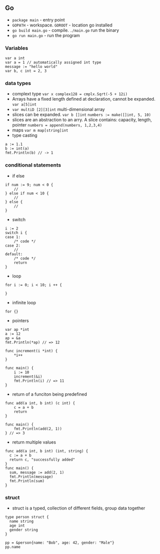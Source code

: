 ## Go

- `package main` - entry point
- `GOPATH` - workspace. `GOROOT` - location go installed
- `go build main.go` - compile. `./main.go` run the binary
- `go run main.go` - run the program

### Variables
```golang
var a int
var a = 1 // automatically assigned int type
message := "hello world"
var b, c int = 2, 3
```

### data types

- complext type `var x complex128 = cmplx.Sqrt(-5 + 12i)`
- Arrays have a fixed length defined at declaration, cannot be expanded. `var a[5]int` 
- `var multiD [2][3]int` multi-dimensional array
- slices can be expanded. `var b []int` `numbers := make([]int, 5, 10)`
- slices are an abstraction to an arry. A slice contains: capacity, length, pointer `numbers = append(numbers, 1,2,3,4)`
- maps `var m map[string]int`
- type casting
```golang
a := 1.1
b := int(a)
fmt.Println(b) // -> 1
```

### conditional statements

- if else
```golang
if num := 9; num < 0 {
	//
} else if num < 10 {
	//
} else {
	//
}
```

- switch
```golang
i := 2
switch i {
case 1:
	/* code */
case 2:
	//
default:
	/* code */
	return
}
```

- loop
```golang
for i := 0; i < 10; i ++ {

}
```

- infinite loop 

```golang
for {}
```

- pointers

```golang
var ap *int
a := 12
ap = &a
fmt.Println(*ap) // => 12
```

```golang
func increment(i *int) {
	*i++
}

func main() {
	i := 10
	increment(&i)
	fmt.Println(i) // => 11
}
```

- return of a funciton being predefined
```golang
func add(a int, b int) (c int) {
	c = a + b
	return
}

func main() {
	fmt.Println(add(2, 1))
} // => 3
```

- return multiple values
```golang
func add(a int, b int) (int, string) {
  c := a + b
  return c, "successfully added"
}
func main() {
  sum, message := add(2, 1)
  fmt.Println(message)
  fmt.Println(sum)
}
```

### struct

- struct is a typed, collection of different fields, group data together

```golang
type person struct {
  name string
  age int
  gender string
}
```

```golang
pp = &person{name: "Bob", age: 42, gender: "Male"}
pp.name
```
